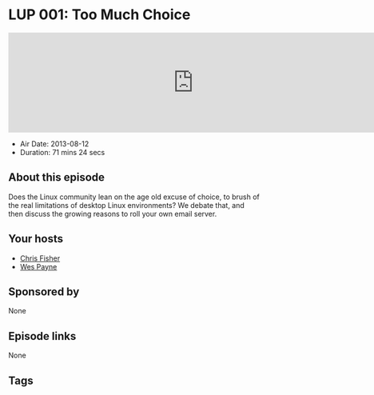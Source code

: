 # LUP 001: Too Much Choice

<iframe src="https://player.fireside.fm/v2/RUkczH-V+n2gUE2Mt?theme=dark" width="740" height="200" frameborder="0" scrolling="no"></iframe>

* Air Date: 2013-08-12
* Duration: 71 mins 24 secs

## About this episode

Does the Linux community lean on the age old excuse of choice, to brush of the real limitations of desktop Linux environments? We debate that, and then discuss the growing reasons to roll your own email server.

## Your hosts
* [Chris Fisher](https://linuxunplugged.com/hosts/chrislas)
* [Wes Payne](https://linuxunplugged.com/hosts/wes)

## Sponsored by

None



## Episode links

None



## Tags

